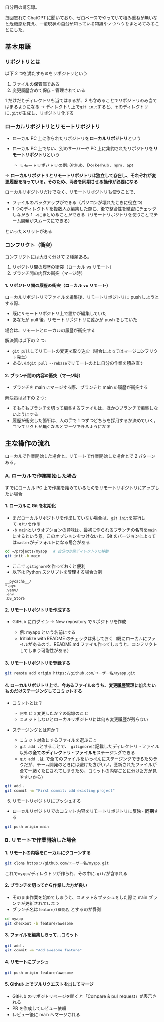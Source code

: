 自分用の備忘録。

毎回忘れて ChatGPT に聞いており、ゼロベースでやっていて積み重ねが無いなと危機感を覚え、一度現状の自分が知っている知識やノウハウをまとめてみることにした。

## 基本用語

### リポジトリとは

以下 2 つを満たすものをリポジトリという

1. ファイルの保管庫である
2. 変更履歴含めて保存・管理されている

1 だけだとディレクトリも当てはまるが、2 も含めることでリポジトリのみ当てはまるようになる
→ ディレクトリ上で`git init`すると、そのディレクトリに`.git`が生成し、リポジトリ化する

### ローカルリポジトリとリモートリポジトリ

- ローカル PC 上に作られたリポジトリを**ローカルリポジトリ**という
- ローカル PC 上でない、別のサーバーや PC 上に集約されたリポジトリを**リモートリポジトリ**という

  - リモートリポジトリの例: Github、Dockerhub、npm、apt

→ **ローカルリポジトリとリモートリポジトリは独立して存在し、それぞれが変更履歴を持っている。そのため、両者を同期させる操作が必要になる**

ローカルリポジトリだけでなく、リモートリポジトリも使うことで、

- ファイルのバックアップができる（パソコンが壊れたときに役立つ）
- 1 つのディレクトリを複数人が編集した際に、後で整合性を緻密にチェックしながら 1 つにまとめることができる（リモートリポジトリを使うことでチーム開発がスムーズにできる）

といったメリットがある

### コンフリクト（衝突）

コンフリクトには大きく分けて 2 種類ある。

1. リポジトリ間の履歴の衝突（ローカル vs リモート）
2. ブランチ間の内容の衝突（マージ時）

#### 1. リポジトリ間の履歴の衝突（ローカル vs リモート）

ローカルリポジトリでファイルを編集後、リモートリポジトリに push しようとする際、

- 既にリモートリポジトリ上で誰かが編集していた
- あなたが pull 後、リモートリポジトリに誰かが push をしていた

場合は、リモートとローカルの履歴が衝突する

解決策は以下の 2 つ:

- `git pull`してリモートの変更を取り込む（場合によってはマージコンフリクト発生）
- あるいは`git pull --rebase`でリモートの上に自分の作業を積み直す

#### 2. ブランチ間の内容の衝突（マージ時）

- ブランチを main にマージする際、ブランチと main の履歴が衝突する

解決策は以下の 2 つ:

- そもそもブランチを切って編集するファイルは、ほかのブランチで編集しないようにする
- 履歴が衝突した箇所は、人の手で 1 つずつどちらを採用するか決めていく。コンフリクトが無くなるとマージできるようになる

## 主な操作の流れ

ローカルで作業開始した場合と、リモートで作業開始した場合とで 2 パターンある。

### A. ローカルで作業開始した場合

すでにローカル PC 上で作業を始めているものをリモートリポジトリにアップしたい場合

#### 1. ローカルに Git を初期化

- まだローカルリポジトリを作成していない場合は、`git init`を実行して`.git/`を作る
- `-b main`というオプションの意味は、最初に作られるブランチの名前を`main`にするという意。このオプションをつけないと、Git のバージョンによっては`master`がデフォルトになる場合がある

```bash
cd ~/projects/myapp   # 自分の作業ディレクトリに移動
git init -b main
```

- ここで`.gitignore`を作っておくと便利
- 以下は Python スクリプトを管理する場合の例

```gitignore
__pycache__/
*.pyc
.venv/
.env
.DS_Store
```

#### 2. リモートリポジトリを作成する

- GitHub にログイン → New repository でリポジトリを作成

  - 例: myapp という名前にする
  - Initialize with README のチェックは外しておく（既にローカルにファイルがあるので、README.md ファイル作ってしまうと、コンフリクトしてしまう可能性がある）

#### 3. リモートリポジトリを登録する

```bash
git remote add origin https://github.com/ユーザー名/myapp.git
```

#### 4. ローカルリポジトリ上で、今あるファイルのうち、変更履歴管理に加えたいものだけステージングしてコミットする

- コミットとは？

  - 何をどう変更したか？の記録のこと
  - コミットしないとローカルリポジトリには何も変更履歴が残らない

- ステージングとは何か？

  - コミット対象にするファイルを選ぶこと
  - `git add .`とすることで、`.gitignore`に記載したディレクトリ・ファイル以外の**全てのディレクトリ・ファイルを**ステージングできる
  - `git add .`は`.`で全てのファイルをいっぺんにステージングできるためラクだが、チーム開発のときには避けた方がいい。更新されたファイルが全て一緒くたにされてしまうため、コミットの内容ごとに分けた方が見やすいから）

```bash
git add .
git commit -m "First commit: add existing project"
```

5. リモートリポジトリにプッシュする

- ローカルリポジトリでのコミット内容をリモートリポジトリに反映・**同期**する

```bash
git push origin main
```

### B. リモートで作業開始した場合

#### 1. リモートの内容をローカルにクローンする

```bash
git clone https://github.com/ユーザー名/myapp.git
```

これで`myapp/`ディレクトリが作られ、その中に`.git/`が含まれる

#### 2. ブランチを切ってから作業した方が良い

- そのまま作業を始めてしまうと、コミット＆プッシュをした際に main ブランチが更新されてしまう
- ブランチ名は`feature/(機能名)`とするのが慣例

```bash
cd myapp
git checkout -b feature/awesome
```

#### 3. ファイルを編集しきって…コミット

```bash
git add .
git commit -m "Add awesome feature"
```

#### 4. リモートにプッシュ

```bash
git push origin feature/awesome
```

#### 5. Github 上でプルリクエストを出してマージ

- GitHub のリポジトリページを開くと「Compare & pull request」が表示される
- PR を作成してレビュー依頼
- レビュー後に main へマージされる
